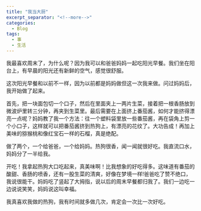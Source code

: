 ```yaml
---
title: "我当大厨"
excerpt_separator: "<!--more-->"
categories:
  - Blog
tags:
  - 事
  - 生活
---
```


我最喜欢周末了，为什么呢？因为我可以和爸爸妈妈一起吃阳光早餐。我们坐在阳台上，有早晨的阳光还有新鲜的空气，感觉很舒服。
<!--more-->

这次阳光早餐和以前不一样，因为以前都是妈妈做但这一次我来做。问过妈妈后，我开始做了起来。

首先，把一块面包切一个口子，然后在里面夹上一两片生菜，接着把一根香肠放到微波炉里转三分钟，再夹到生菜里。最后需要在上面挤上番茄酱，如何才能挤得漂亮一点呢？妈妈教了我一个方法：往一个塑料袋里放一些番茄酱，再在袋角上剪一个小口子，这样就可以把番茄酱挤到热狗上，有漂亮的花纹了。大功告成！再加上美味的猕猴桃和像红宝石一样的石榴，真是绝配。

做了两个，一个给爸爸，一个给妈妈。热狗很香，闻一闻就很好吃。我直流口水，妈妈分了一半给我。

开吃！我拿起热狗大口吃起来，真美味啊！比我想象的好吃得多。这味道有番茄的酸甜、香肠的喷香，还有一股生菜的清爽，好像在梦境一样!爸爸吃了赞不绝口，我说很能干。妈妈吃了竖起了大拇指，说以后的周末早餐都归我了。我们一边吃一边说说笑笑，妈妈说这叫幸福。

我真喜欢我做的热狗，我有时间就多做几次，肯定会一次比一次好吃。